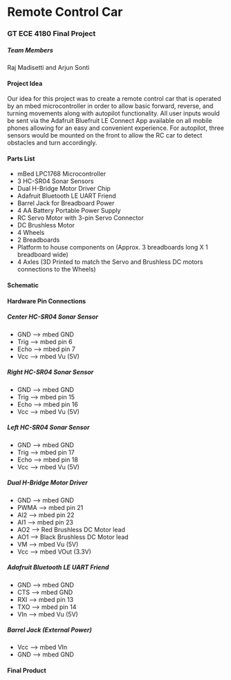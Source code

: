 # Remote Control Car
### GT ECE 4180 Final Project

##### Team Members
Raj Madisetti and Arjun Sonti

#### Project Idea
Our idea for this project was to create a remote control car that is operated by an mbed microcontroller in order to allow basic forward, reverse, and turning movements along with autopilot functionality. All user inputs would be sent via the Adafruit Bluefruit LE Connect App available on all mobile phones allowing for an easy and convenient experience. For autopilot, three sensors would be mounted on the front to allow the RC car to detect obstacles and turn accordingly. 

#### Parts List
- mBed LPC1768 Microcontroller
- 3 HC-SR04 Sonar Sensors
- Dual H-Bridge Motor Driver Chip
- Adafruit Bluetooth LE UART Friend
- Barrel Jack for Breadboard Power
- 4 AA Battery Portable Power Supply
- RC Servo Motor with 3-pin Servo Connector
- DC Brushless Motor
- 4 Wheels
- 2 Breadboards
- Platform to house components on (Approx. 3 breadboards long X 1 breadboard wide)
- 4 Axles (3D Printed to match the Servo and Brushless DC motors connections to the Wheels)

#### Schematic

#### Hardware Pin Connections
##### Center HC-SR04 Sonar Sensor 
- GND --> mbed GND
- Trig --> mbed pin 6
- Echo --> mbed pin 7
- Vcc --> mbed Vu (5V)

##### Right HC-SR04 Sonar Sensor 
- GND --> mbed GND
- Trig --> mbed pin 15
- Echo --> mbed pin 16
- Vcc --> mbed Vu (5V)

##### Left HC-SR04 Sonar Sensor 
- GND --> mbed GND
- Trig --> mbed pin 17
- Echo --> mbed pin 18
- Vcc --> mbed Vu (5V)

##### Dual H-Bridge Motor Driver 
- GND --> mbed GND
- PWMA --> mbed pin 21
- AI2 --> mbed pin 22
- AI1 --> mbed pin 23
- AO2 --> Red Brushless DC Motor lead 
- AO1 --> Black Brushless DC Motor lead
- VM --> mbed Vu (5V)
- Vcc --> mbed VOut (3.3V)

##### Adafruit Bluetooth LE UART Friend
- GND --> mbed GND
- CTS --> mbed GND
- RXI --> mbed pin 13
- TXO --> mbed pin 14
- VIn --> mbed Vu (5V)

##### Barrel Jack (External Power)
- Vcc --> mbed VIn
- GND --> mbed GND

#### Final Product
